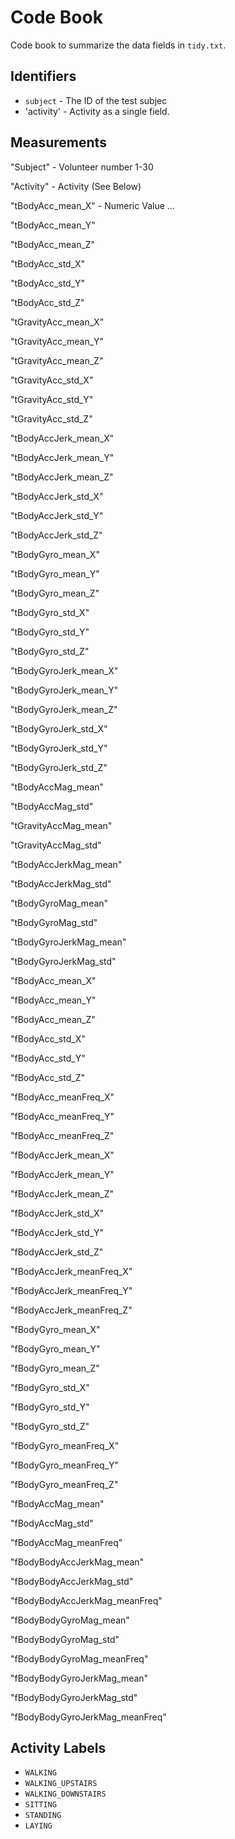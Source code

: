 # Code Book

Code book to summarize the data fields in `tidy.txt`.

## Identifiers

* `subject` - The ID of the test subjec
* 'activity' - Activity as a single field.

## Measurements
"Subject" - Volunteer number 1-30

"Activity" - Activity (See Below)

"tBodyAcc_mean_X" - Numeric Value ...

"tBodyAcc_mean_Y"

"tBodyAcc_mean_Z"

"tBodyAcc_std_X"

"tBodyAcc_std_Y"

"tBodyAcc_std_Z"

"tGravityAcc_mean_X"

"tGravityAcc_mean_Y"

"tGravityAcc_mean_Z"

"tGravityAcc_std_X"

"tGravityAcc_std_Y"

"tGravityAcc_std_Z"

"tBodyAccJerk_mean_X"

"tBodyAccJerk_mean_Y"

"tBodyAccJerk_mean_Z"

"tBodyAccJerk_std_X"

"tBodyAccJerk_std_Y"

"tBodyAccJerk_std_Z"

"tBodyGyro_mean_X"

"tBodyGyro_mean_Y"

"tBodyGyro_mean_Z"

"tBodyGyro_std_X"

"tBodyGyro_std_Y"

"tBodyGyro_std_Z"

"tBodyGyroJerk_mean_X"

"tBodyGyroJerk_mean_Y"

"tBodyGyroJerk_mean_Z"

"tBodyGyroJerk_std_X"

"tBodyGyroJerk_std_Y"

"tBodyGyroJerk_std_Z"

"tBodyAccMag_mean"

"tBodyAccMag_std"

"tGravityAccMag_mean"

"tGravityAccMag_std"

"tBodyAccJerkMag_mean"

"tBodyAccJerkMag_std"

"tBodyGyroMag_mean"

"tBodyGyroMag_std"

"tBodyGyroJerkMag_mean"

"tBodyGyroJerkMag_std"

"fBodyAcc_mean_X"

"fBodyAcc_mean_Y"

"fBodyAcc_mean_Z"

"fBodyAcc_std_X"

"fBodyAcc_std_Y"

"fBodyAcc_std_Z"

"fBodyAcc_meanFreq_X"

"fBodyAcc_meanFreq_Y"

"fBodyAcc_meanFreq_Z"

"fBodyAccJerk_mean_X"

"fBodyAccJerk_mean_Y"

"fBodyAccJerk_mean_Z"

"fBodyAccJerk_std_X"

"fBodyAccJerk_std_Y"

"fBodyAccJerk_std_Z"

"fBodyAccJerk_meanFreq_X"

"fBodyAccJerk_meanFreq_Y"

"fBodyAccJerk_meanFreq_Z"

"fBodyGyro_mean_X"

"fBodyGyro_mean_Y"

"fBodyGyro_mean_Z"

"fBodyGyro_std_X"

"fBodyGyro_std_Y"

"fBodyGyro_std_Z"

"fBodyGyro_meanFreq_X"

"fBodyGyro_meanFreq_Y"

"fBodyGyro_meanFreq_Z"

"fBodyAccMag_mean"

"fBodyAccMag_std"

"fBodyAccMag_meanFreq"

"fBodyBodyAccJerkMag_mean"

"fBodyBodyAccJerkMag_std"

"fBodyBodyAccJerkMag_meanFreq"

"fBodyBodyGyroMag_mean"

"fBodyBodyGyroMag_std"

"fBodyBodyGyroMag_meanFreq"

"fBodyBodyGyroJerkMag_mean"

"fBodyBodyGyroJerkMag_std"

"fBodyBodyGyroJerkMag_meanFreq"


## Activity Labels

* `WALKING`
* `WALKING_UPSTAIRS`
* `WALKING_DOWNSTAIRS`
* `SITTING`
* `STANDING`
* `LAYING`
